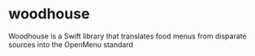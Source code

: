 # woodhouse
Woodhouse is a Swift library that translates food menus from disparate sources into the OpenMenu standard
